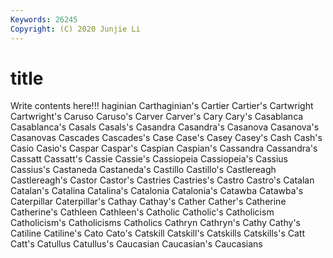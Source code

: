 ```yaml
---
Keywords: 26245
Copyright: (C) 2020 Junjie Li
---
```


# title

Write contents here!!!
haginian 
Carthaginian's 
Cartier 
Cartier's 
Cartwright 
Cartwright's 
Caruso 
Caruso's
Carver 
Carver's 
Cary 
Cary's 
Casablanca 
Casablanca's 
Casals 
Casals's 
Casandra 
Casandra's
Casanova 
Casanova's 
Casanovas 
Cascades 
Cascades's 
Case 
Case's 
Casey 
Casey's 
Cash
Cash's 
Casio 
Casio's 
Caspar 
Caspar's 
Caspian 
Caspian's 
Cassandra 
Cassandra's 
Cassatt
Cassatt's 
Cassie 
Cassie's 
Cassiopeia 
Cassiopeia's 
Cassius 
Cassius's 
Castaneda 
Castaneda's 
Castillo
Castillo's 
Castlereagh 
Castlereagh's 
Castor 
Castor's 
Castries 
Castries's 
Castro 
Castro's 
Catalan
Catalan's 
Catalina 
Catalina's 
Catalonia 
Catalonia's 
Catawba 
Catawba's 
Caterpillar 
Caterpillar's 
Cathay
Cathay's 
Cather 
Cather's 
Catherine 
Catherine's 
Cathleen 
Cathleen's 
Catholic 
Catholic's 
Catholicism
Catholicism's 
Catholicisms 
Catholics 
Cathryn 
Cathryn's 
Cathy 
Cathy's 
Catiline 
Catiline's 
Cato
Cato's 
Catskill 
Catskill's 
Catskills 
Catskills's 
Catt 
Catt's 
Catullus 
Catullus's 
Caucasian
Caucasian's 
Caucasians 
